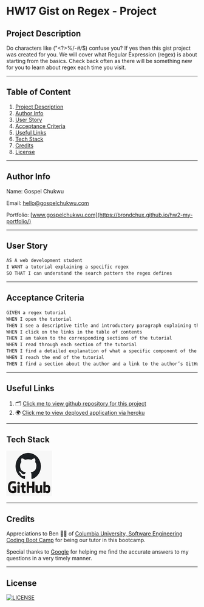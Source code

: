 # HW17 Gist on Regex - Project

## Project Description

Do characters like ("<?>%/-_#/_$) confuse you? If yes then this gist project was created for you.
We will cover what Regular Expression (regex) is about starting from the basics.
Check back often as there will be something new for you to learn about regex each time you visit.

---

## Table of Content

1. [Project Description](https://github.com/Brondchux/hw11-ecommerce-backend#project-description)
2. [Author Info](https://github.com/Brondchux/hw11-ecommerce-backend#author-info)
3. [User Story](https://github.com/Brondchux/hw11-ecommerce-backend#user-story)
4. [Acceptance Criteria](https://github.com/Brondchux/hw11-ecommerce-backend#acceptance-criteria)
5. [Useful Links](https://github.com/Brondchux/hw11-ecommerce-backend#useful-links)
6. [Tech Stack](https://github.com/Brondchux/hw11-ecommerce-backend#tech-stack)
7. [Credits](https://github.com/Brondchux/hw11-ecommerce-backend#credits)
8. [License](https://github.com/Brondchux/hw11-ecommerce-backend#license)

---

## Author Info

Name: Gospel Chukwu

Email: hello@gospelchukwu.com

Portfolio: [www.gospelchukwu.com](https://brondchux.github.io/hw2-my-portfolio/)

---

## User Story

```md
AS A web development student
I WANT a tutorial explaining a specific regex
SO THAT I can understand the search pattern the regex defines
```

---

## Acceptance Criteria

```md
GIVEN a regex tutorial
WHEN I open the tutorial
THEN I see a descriptive title and introductory paragraph explaining the purpose of the tutorial, a summary describing the regex featured in the tutorial, a table of contents linking to different sections that break down each component of the regex and explain what it does, and a section about the author with a link to the author’s GitHub profile
WHEN I click on the links in the table of contents
THEN I am taken to the corresponding sections of the tutorial
WHEN I read through each section of the tutorial
THEN I find a detailed explanation of what a specific component of the regex does
WHEN I reach the end of the tutorial
THEN I find a section about the author and a link to the author’s GitHub profile
```

---

## Useful Links

1. 🗂 [Click me to view github repository for this project](https://github.com/Brondchux/hw11-ecommerce-backend/)
2. 🌍 [Click me to view deployed application via heroku](https://live-hw10-employee-management.herokuapp.com/)

---

## Tech Stack

![github logo](./techs/github.png)

---

## Credits

Appreciations to Ben 🙌🏾 of [Columbia University, Software Engineering Coding Boot Camp](https://bootcamp.cvn.columbia.edu/coding/landing-ftpt/?s=Google-Brand&msg_cv_scta=4&msg_cv_stbn=1&msg_cv_fcta=1&dki=Learn%20Coding&pkw=%2Bcolumbia%20%2Bcoding%20%2Bbootcamp&pcrid=471112563836&pmt=b&utm_source=google&utm_medium=cpc&utm_campaign=GGL%7CCOLUMBIA-UNIVERSITY%7CSEM%7CCODING%7C-%7COFL%7CTIER-1%7CALL%7CBRD%7CBMM%7CCore%7CBootcamp&utm_term=%2Bcolumbia%20%2Bcoding%20%2Bbootcamp&s=google&k=%2Bcolumbia%20%2Bcoding%20%2Bbootcamp&utm_adgroupid=111600049635&utm_locationphysicalms=9067609&utm_matchtype=b&utm_network=g&utm_device=c&utm_content=471112563836&utm_placement=&gclid=CjwKCAjwlrqHBhByEiwAnLmYUA8CIItksRJF6IT6XMX8WOOJBO-jtCRkzXZhI2gvsZrFEpYdRXy54RoC6jQQAvD_BwE&gclsrc=aw.ds) for being our tutor in this bootcamp.

Special thanks to [Google](https://www.google.com) for helping me find the accurate answers to my questions in a very timely manner.

---

## License

[![LICENSE](https://img.shields.io/badge/License-MIT-blue)](https://opensource.org/licenses/MIT)
